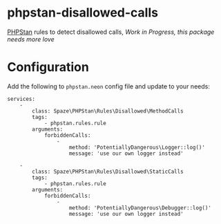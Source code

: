 # phpstan-disallowed-calls
[PHPStan](https://github.com/phpstan/phpstan) rules to detect disallowed calls, *Work in Progress, this package needs more love*

# Configuration

Add the following to `phpstan.neon` config file and update to your needs:

```
services:
    -
        class: Spaze\PHPStan\Rules\Disallowed\MethodCalls
        tags:
            - phpstan.rules.rule
        arguments:
            forbiddenCalls:
                -
                    method: 'PotentiallyDangerous\Logger::log()'
                    message: 'use our own logger instead'

    -
        class: Spaze\PHPStan\Rules\Disallowed\StaticCalls
        tags:
            - phpstan.rules.rule
        arguments:
            forbiddenCalls:
                -
                    method: 'PotentiallyDangerous\Debugger::log()'
                    message: 'use our own logger instead'
```
